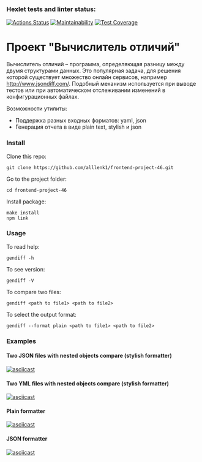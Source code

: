 ### Hexlet tests and linter status:
[![Actions Status](https://github.com/valeriot-fr/frontend-project-46/actions/workflows/hexlet-check.yml/badge.svg)](https://github.com/valeriot-fr/frontend-project-46/actions)
[![Maintainability](https://api.codeclimate.com/v1/badges/84c484105735bc02003a/maintainability)](https://codeclimate.com/github/valeriot-fr/frontend-project-46/maintainability)
[![Test Coverage](https://api.codeclimate.com/v1/badges/84c484105735bc02003a/test_coverage)](https://codeclimate.com/github/valeriot-fr/frontend-project-46/test_coverage)

# Проект "Вычислитель отличий"
Вычислитель отличий – программа, определяющая разницу между двумя структурами данных. Это популярная задача, для решения которой существует множество онлайн сервисов, например http://www.jsondiff.com/. Подобный механизм используется при выводе тестов или при автоматическом отслеживании изменений в конфигурационных файлах.

Возможности утилиты:

- Поддержка разных входных форматов: yaml, json
- Генерация отчета в виде plain text, stylish и json

### Install
Clone this repo: 
```
git clone https://github.com/alllenk1/frontend-project-46.git
```

Go to the project folder: 
```
cd frontend-project-46
```

Install package: 
```
make install
npm link
```

### Usage
To read help:
```
gendiff -h
```

To see version:
```
gendiff -V
```

To compare two files:
```
gendiff <path to file1> <path to file2>
```

To select the output format:
```
gendiff --format plain <path to file1> <path to file2>
```

### Examples
#### Two JSON files with nested objects compare (stylish formatter)
[![asciicast](https://asciinema.org/a/pc3BDqhr29nj5MeEKzyaGc9VO.svg)](https://asciinema.org/a/pc3BDqhr29nj5MeEKzyaGc9VO)

#### Two YML files with nested objects compare (stylish formatter)
[![asciicast](https://asciinema.org/a/KLcX4eh5E55uzYgYfbFn5AcCm.svg)](https://asciinema.org/a/KLcX4eh5E55uzYgYfbFn5AcCm)

#### Plain formatter
[![asciicast](https://asciinema.org/a/Q93Q2OpJN21sB2Sh2zk5AoGty.svg)](https://asciinema.org/a/Q93Q2OpJN21sB2Sh2zk5AoGty)

#### JSON formatter
[![asciicast](https://asciinema.org/a/qGGtupJFpdV3JNmKXKx3Op3oh.svg)](https://asciinema.org/a/qGGtupJFpdV3JNmKXKx3Op3oh)